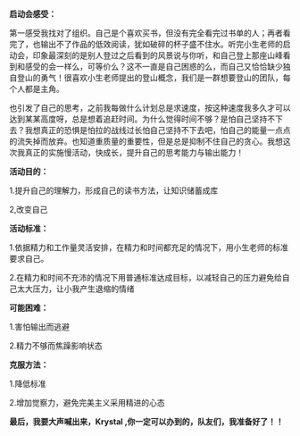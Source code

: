 **启动会感受：**

第一感受我找对了组织。自己是个喜欢买书，但没有完全看完过书单的人；再者看完了，也输出不了作品的低效阅读，犹如破碎的杯子盛不住水。听完小生老师的启动会，印象最深刻的是别人登过之后看到的风景说与你听，和自己登上那座山峰看到和感受的会一样么，可等价么？这不一直是自己困惑的么，而自己又恰恰缺少独自登山的勇气！很喜欢小生老师提出的登山概念，我们是一群想要登山的团队，每个人都是主角。

也引发了自己的思考，之前我每做什么计划总是求速度，按这种速度我多久才可以达到某某高度呀，总是想着追赶时间。为什么觉得时间不够？是怕自己坚持不下去？我想真正的恐惧是怕拉的战线过长怕自己坚持不下去吧，怕自己的能量一点点的流失掉而放弃。也知道重质量的重要性，但是总是抑制不住自己的贪心。我想这次我真正的实施慢活动，快成长，提升自己的思考能力与输出能力！

**活动目的：**

1.提升自己的理解力，形成自己的读书方法，让知识储蓄成库

2,改变自己

**活动标准：**

1.依据精力和工作量灵活安排，在精力和时间都充足的情况下，用小生老师的标准要求自己。

2.在精力和时间不充沛的情况下用普通标准达成目标，以减轻自己的压力避免给自己太大压力，让小我产生退缩的情绪

**可能困难：**

1.害怕输出而逃避

2.精力不够而焦躁影响状态

**克服方法：**

1.降低标准

2.增加觉察力，避免完美主义采用精进的心态

**最后，我要大声喊出来，Krystal ,你一定可以办到的，队友们，我准备好了！！**


